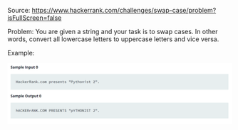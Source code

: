 Source: https://www.hackerrank.com/challenges/swap-case/problem?isFullScreen=false

Problem: You are given a string and your task is to swap cases. In other words, convert all lowercase letters to uppercase letters and vice versa.

Example: 

![](2022-08-01-20-59-54.png)